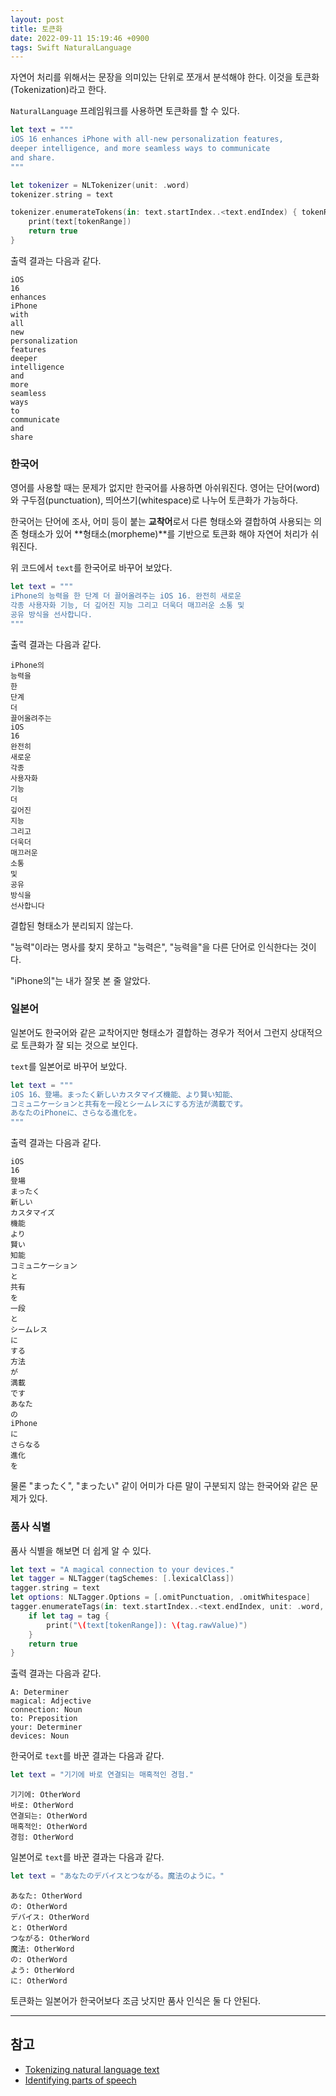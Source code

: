 ```yaml
---
layout: post
title: 토큰화
date: 2022-09-11 15:19:46 +0900
tags: Swift NaturalLanguage
---
```


자연어 처리를 위해서는 문장을 의미있는 단위로 쪼개서 분석해야 한다. 이것을 토큰화(Tokenization)라고 한다.

`NaturalLanguage` 프레임워크를 사용하면 토큰화를 할 수 있다.

```swift
let text = """
iOS 16 enhances iPhone with all-new personalization features,
deeper intelligence, and more seamless ways to communicate
and share.
"""

let tokenizer = NLTokenizer(unit: .word)
tokenizer.string = text

tokenizer.enumerateTokens(in: text.startIndex..<text.endIndex) { tokenRange, _ in
    print(text[tokenRange])
    return true
}
```

출력 결과는 다음과 같다.

```plaintext
iOS
16
enhances
iPhone
with
all
new
personalization
features
deeper
intelligence
and
more
seamless
ways
to
communicate
and
share
```

### 한국어

영어를 사용할 때는 문제가 없지만 한국어를 사용하면 아쉬워진다.
영어는 단어(word)와 구두점(punctuation), 띄어쓰기(whitespace)로 나누어 토큰화가 가능하다.

한국어는 단어에 조사, 어미 등이 붙는 **교착어**로서 다른 형태소와 결합하여 사용되는 의존 형태소가 있어 **형태소(morpheme)**를 기반으로 토큰화 해야 자연어 처리가 쉬워진다.

위 코드에서 `text`를 한국어로 바꾸어 보았다.

```swift
let text = """
iPhone의 능력을 한 단계 더 끌어올려주는 iOS 16. 완전히 새로운
각종 사용자화 기능, 더 깊어진 지능 그리고 더욱더 매끄러운 소통 및
공유 방식을 선사합니다.
"""
```

출력 결과는 다음과 같다.

```plaintext
iPhone의
능력을
한
단계
더
끌어올려주는
iOS
16
완전히
새로운
각종
사용자화
기능
더
깊어진
지능
그리고
더욱더
매끄러운
소통
및
공유
방식을
선사합니다
```

결합된 형태소가 분리되지 않는다.

"능력"이라는 명사를 찾지 못하고 "능력은", "능력을"을 다른 단어로 인식한다는 것이다.

"iPhone의"는 내가 잘못 본 줄 알았다.

### 일본어

일본어도 한국어와 같은 교착어지만 형태소가 결합하는 경우가 적어서 그런지 상대적으로 토큰화가 잘 되는 것으로 보인다.

`text`를 일본어로 바꾸어 보았다.

```swift
let text = """
iOS 16、登場。まったく新しいカスタマイズ機能、より賢い知能、
コミュニケーションと共有を一段とシームレスにする方法が満載です。
あなたのiPhoneに、さらなる進化を。
"""
```

출력 결과는 다음과 같다.

```plaintext
iOS
16
登場
まったく
新しい
カスタマイズ
機能
より
賢い
知能
コミュニケーション
と
共有
を
一段
と
シームレス
に
する
方法
が
満載
です
あなた
の
iPhone
に
さらなる
進化
を
```

물론 "まったく", "まったい" 같이 어미가 다른 말이 구분되지 않는 한국어와 같은 문제가 있다.

### 품사 식별

품사 식별을 해보면 더 쉽게 알 수 있다.

```swift
let text = "A magical connection to your devices."
let tagger = NLTagger(tagSchemes: [.lexicalClass])
tagger.string = text
let options: NLTagger.Options = [.omitPunctuation, .omitWhitespace]
tagger.enumerateTags(in: text.startIndex..<text.endIndex, unit: .word, scheme: .lexicalClass, options: options) { tag, tokenRange in
    if let tag = tag {
        print("\(text[tokenRange]): \(tag.rawValue)")
    }
    return true
}
```

출력 결과는 다음과 같다.

```plaintext
A: Determiner
magical: Adjective
connection: Noun
to: Preposition
your: Determiner
devices: Noun
```

한국어로 `text`를 바꾼 결과는 다음과 같다.

```swift
let text = "기기에 바로 연결되는 매혹적인 경험."
```

```plaintext
기기에: OtherWord
바로: OtherWord
연결되는: OtherWord
매혹적인: OtherWord
경험: OtherWord
```

일본어로 `text`를 바꾼 결과는 다음과 같다.

```swift
let text = "あなたのデバイスとつながる。魔法のように。"
```

```plaintext
あなた: OtherWord
の: OtherWord
デバイス: OtherWord
と: OtherWord
つながる: OtherWord
魔法: OtherWord
の: OtherWord
よう: OtherWord
に: OtherWord
```

토큰화는 일본어가 한국어보다 조금 낫지만 품사 인식은 둘 다 안된다.

---

## 참고

- [Tokenizing natural language text](https://developer.apple.com/documentation/naturallanguage/tokenizing_natural_language_text)
- [Identifying parts of speech](https://developer.apple.com/documentation/naturallanguage/identifying_parts_of_speech)
